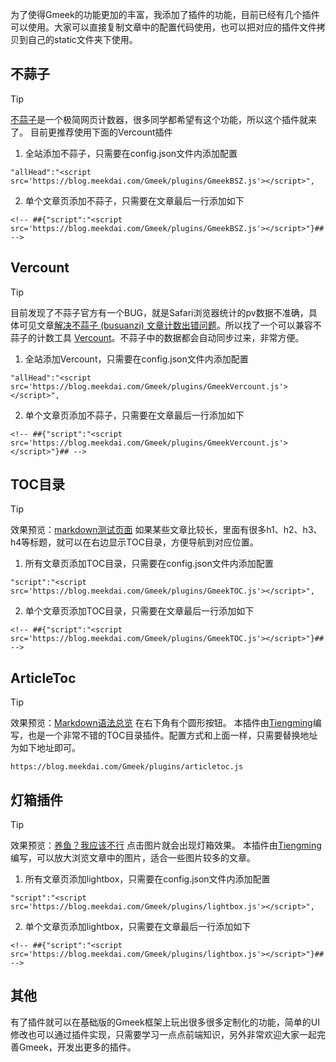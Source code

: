 为了使得Gmeek的功能更加的丰富，我添加了插件的功能，目前已经有几个插件可以使用。大家可以直接复制文章中的配置代码使用，也可以把对应的插件文件拷贝到自己的static文件夹下使用。

## 不蒜子
> [!TIP]
> [不蒜子](https://busuanzi.ibruce.info/)是一个极简网页计数器，很多同学都希望有这个功能，所以这个插件就来了。
> 目前更推荐使用下面的Vercount插件

1. 全站添加不蒜子，只需要在config.json文件内添加配置
```
"allHead":"<script src='https://blog.meekdai.com/Gmeek/plugins/GmeekBSZ.js'></script>",
```

2. 单个文章页添加不蒜子，只需要在文章最后一行添加如下
```
<!-- ##{"script":"<script src='https://blog.meekdai.com/Gmeek/plugins/GmeekBSZ.js'></script>"}## -->
```

## Vercount
> [!TIP]
> 目前发现了不蒜子官方有一个BUG，就是Safari浏览器统计的pv数据不准确，具体可见文章[解决不蒜子 (busuanzi) 文章计数出错问题](https://jdhao.github.io/2020/10/31/busuanzi_pv_count_error/)。所以找了一个可以兼容不蒜子的计数工具 [Vercount](https://github.com/EvanNotFound/vercount)。不蒜子中的数据都会自动同步过来，非常方便。

1. 全站添加Vercount，只需要在config.json文件内添加配置
```
"allHead":"<script src='https://blog.meekdai.com/Gmeek/plugins/GmeekVercount.js'></script>",
```

2. 单个文章页添加不蒜子，只需要在文章最后一行添加如下
```
<!-- ##{"script":"<script src='https://blog.meekdai.com/Gmeek/plugins/GmeekVercount.js'></script>"}## -->
```

## TOC目录

> [!TIP]
> 效果预览：[markdown测试页面](https://meekdai.github.io/post/markdown-ce-shi-ye-mian.html)
> 如果某些文章比较长，里面有很多h1、h2、h3、h4等标题，就可以在右边显示TOC目录，方便导航到对应位置。

1. 所有文章页添加TOC目录，只需要在config.json文件内添加配置
```
"script":"<script src='https://blog.meekdai.com/Gmeek/plugins/GmeekTOC.js'></script>",
```

2. 单个文章页添加TOC目录，只需要在文章最后一行添加如下
```
<!-- ##{"script":"<script src='https://blog.meekdai.com/Gmeek/plugins/GmeekTOC.js'></script>"}## -->
```

## ArticleToc

> [!TIP]
> 效果预览：[Markdown语法总览](https://code.buxiantang.top/post/Markdown-yu-fa-zong-lan.html) 在右下角有个圆形按钮。
> 本插件由[Tiengming](https://code.buxiantang.top/)编写，也是一个非常不错的TOC目录插件。配置方式和上面一样，只需要替换地址为如下地址即可。

```
https://blog.meekdai.com/Gmeek/plugins/articletoc.js
```

## 灯箱插件

> [!TIP]
> 效果预览：[养鱼？我应该不行](https://blog.meekdai.com/post/yang-yu-%EF%BC%9F-wo-ying-gai-bu-xing.html) 点击图片就会出现灯箱效果。
> 本插件由[Tiengming](https://code.buxiantang.top/)编写，可以放大浏览文章中的图片，适合一些图片较多的文章。

1. 所有文章页添加lightbox，只需要在config.json文件内添加配置
```
"script":"<script src='https://blog.meekdai.com/Gmeek/plugins/lightbox.js'></script>",
```

2. 单个文章页添加lightbox，只需要在文章最后一行添加如下
```
<!-- ##{"script":"<script src='https://blog.meekdai.com/Gmeek/plugins/lightbox.js'></script>"}## -->
```

## 其他
有了插件就可以在基础版的Gmeek框架上玩出很多很多定制化的功能，简单的UI修改也可以通过插件实现，只需要学习一点点前端知识，另外非常欢迎大家一起完善Gmeek，开发出更多的插件。

<!-- ##{"script":"<script src='https://blog.meekdai.com/Gmeek/plugins/GmeekTOC.js'></script>"}## -->
